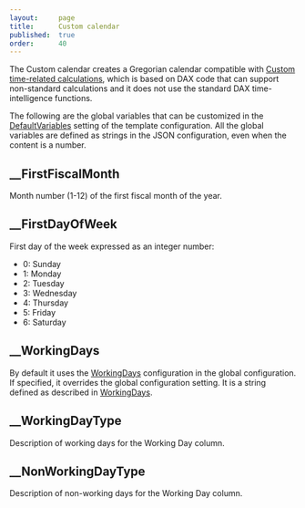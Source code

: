 ```yaml
---
layout:     page
title:      Custom calendar
published:  true
order:      40
---
```


The Custom calendar creates a Gregorian calendar compatible with [Custom time-related calculations](https://www.daxpatterns.com/custom-time-related-calculations/), which is based on DAX code that can support non-standard calculations and it does not use the standard DAX time-intelligence functions.

The following are the global variables that can be customized in the [DefaultVariables](./../configuration/config-object/custom-table.md#defaultvariables) setting of the template configuration.
All the global variables are defined as strings in the JSON configuration, even when the content is a number.

## __FirstFiscalMonth
Month number (1-12) of the first fiscal month of the year.

## __FirstDayOfWeek
First day of the week expressed as an integer number:
- 0: Sunday
- 1: Monday
- 2: Tuesday
- 3: Wednesday
- 4: Thursday
- 5: Friday
- 6: Saturday

## __WorkingDays
By default it uses the [WorkingDays](../configuration/config-object/holidays.md#workingdays) configuration in the global configuration. If specified, it overrides the global configuration setting. It is a string defined as described in [WorkingDays](../configuration/config-object/holidays.md#workingdays). 

## __WorkingDayType
Description of working days for the Working Day column.

## __NonWorkingDayType
Description of non-working days for the Working Day column.
